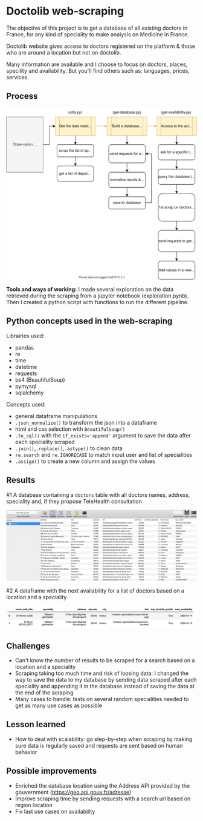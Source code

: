 # Doctolib web-scraping
 
The objective of this project is to get a database of all existing doctors in France, for any kind of speciality to make analysis on Medicine in France.

Doctolib website gives access to doctors registered on the platform & those who are around a location but not on doctolib.

Many information are available and I choose to focus on doctors, places, specility and availability. But you'll find others such as: languages, prices, services.
 
 ## Process
 
 ![Flowchart to come](image/process.svg)
 
 **Tools and ways of working:** I made several exploration on the data retrieved during the scraping from a jupyter notebook (exploration.pynb). Then I created a python script with functions to run the different pipeline.
 
 ## Python concepts used in the web-scraping
 
 Librairies used:
 - pandas
 - re
 - time
 - datetime
 - requests
 - bs4 (BeautifulSoup)
 - pymysql
 - sqlalchemy
 
 Concepts used:
 - general dataframe manipulations
 - `.json_normalize()` to transform the json into a dataframe
 - html and css selection with `BeautifulSoup()`
 - `.to_sql()` with the `if_exists='append'` argument to save the data after each speciality scraped
 - `.join()`,`.replace()`,`.astype()` to clean data
 - `re.search` and `re.IGNORECASE` to match input user and list of specialities 
 - `.assign()` to create a new column and assign the values
 
 ## Results
 
 #1 A database containing a `doctors` table with all doctors names, address, speciality and, if they propose TeleHealth consultation
 
 ![database-screenshot](image/doctolib_database.png)
 
 #2 A dataframe with the next availability for a list of doctors based on a location and a speciality
 
 ![final-dataframe](image/final_dataframe.png)
 
 ## Challenges
 
 - Can't know the number of results to be scraped for a search based on a location and a speciality
 - Scraping taking too much time and risk of loosing data: I changed the way to save the data to my database by sending data scraped after each speciality and appending it in the database instead of saving the data at the end of the scraping
 - Many cases to handle: tests on several random specialities needed to get as many use cases as possible
 
 ## Lesson learned
 
 - How to deal with scalability: go step-by-step when scraping by making sure data is regularly saved and requests are sent based on human behavior
 
 ## Possible improvements
 
 - Enriched the database location using the Address API provided by the gouvernment (https://geo.api.gouv.fr/adresse)
 - Improve scraping time by sending requests with a search url based on region location
 - Fix last use cases on availability



